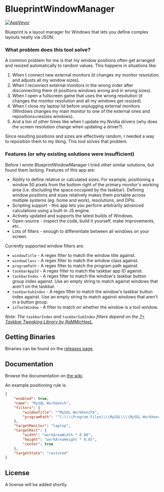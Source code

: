 # BlueprintWindowManager

[![AppVeyor](https://img.shields.io/appveyor/ci/Shravan2x/blueprintwindowmanager.svg?maxAge=2592000&style=flat-square)](https://ci.appveyor.com/project/Shravan2x/blueprintwindowmanager)

Blueprint is a layout manager for Windows that lets you define complex layouts neatly via JSON.

### What problem does this tool solve?

A common problem for me is that my window positions often get arranged and resized automatically to random values. This happens in situations like:

1. When I connect new external monitors (it changes my monitor resolution and adjusts all my window sizes).
2. When I reconnect external monitors in the wrong order after disconnecting them (it positions windows wrong and in wrong sizes).
3. When I open a fullscreen game that uses the wrong resolution (it changes the monitor resolution and all my windows get resized).
4. When I close my laptop lid before unplugging external monitors (Windows changes my main monitor to one of the external ones and repositions+resizes windows).
5. And a ton of other times like when I update my Nvidia drivers (why does the screen resolution change when updating a driver?).

Since resulting positions and sizes are effectively random, I needed a way to reposition them to my liking. This tool solves that problem.

### Features (or why existing solutions were insufficient)

Before I wrote BlueprintWindowManager I tried other similar solutions, but found them lacking. Features of this app are:

- Ability to define relative or calculated sizes. For example, positioning a window 50 pixels from the bottom right of the primary monitor's working area (i.e. discluding the space occupied by the taskbar). Defining window positions and sizes relatively makes them portable across multiple systems (eg. home and work), resolutions, and DPIs.
- Scripting support - this app lets you perform arbitrarily advanced calculations using a built-in JS engine.
- Actively updated and supports the latest builds of Windows.
- Open-source - inspect the code, build it yourself, make improvements, etc..
- Lots of filters - enough to differentiate between all windows on your screen.

Currently supported window filters are:

- `windowTitle` - A regex filter to match the window title against.
- `windowClass` - A regex filter to match the window class against.
- `programPath` - A regex filter to match the program path against.
- `taskbarAppId` - A regex filter to match the taskbar app ID against.
- `taskbarIndex` - A regex filter to match the window's taskbar button group index against. Use an empty string to match against windows that aren't on the taskbar.
- `taskbarSubIndex` - A regex filter to match the window's taskbar button index against. Use an empty string to match against windows that aren't in a button group.
- `isToolWindow` - A filter to match on whether the window is a tool window.

*Note: The `taskbarIndex` and `taskbarSubIndex` filters depend on the [7+ Taskbar Tweaking Library by RaMMicHaeL](https://rammichael.com/7-taskbar-tweaking-library).*

## Getting Binaries

Binaries can be found on the [releases page](https://github.com/Shravan2x/BlueprintWindowManager/releases).

## Documentation

Browse the documentation on [the wiki](https://github.com/shravan2x/BlueprintWindowManager/wiki).

An example positioning rule is:
```json
{
    "enabled": true,
    "name": "MySQL Workbench",
    "filters": {
        "windowTitle": "^MySQL Workbench$",
        "programPath": "^C:\\\\Program Files\\\\MySQL\\\\MySQL Workbench 8\\.0 CE\\\\MySQLWorkbench\\.exe$"
    },
    "targetMonitor": "laptop",
    "targetRect": {
        "width": "workAreaWidth * 0.90",
        "height": "workAreaHeight * 0.85",
        "center": true
    },
    "targetState": "restored"
}
```

## License

A license will be added shortly.
